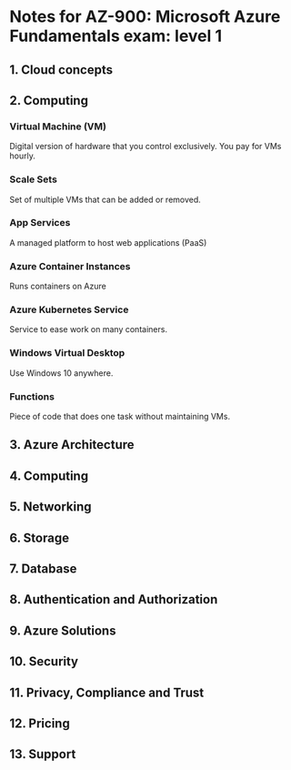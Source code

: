 # Notes for AZ-900: Microsoft Azure Fundamentals exam: level 1
## 1. Cloud concepts

## 2. Computing
### Virtual Machine (VM)
Digital version of hardware that you control exclusively. You pay for VMs hourly.

### Scale Sets
Set of multiple VMs that can be added or removed.

### App Services
A managed platform to host web applications (PaaS)

### Azure Container Instances 
Runs containers on Azure

### Azure Kubernetes Service
Service to ease work on many containers.

### Windows Virtual Desktop
Use Windows 10 anywhere.

### Functions
Piece of code that does one task without maintaining VMs.



## 3. Azure Architecture

## 4. Computing

## 5. Networking

## 6. Storage

## 7. Database

## 8. Authentication and Authorization

## 9. Azure Solutions

## 10. Security

## 11. Privacy, Compliance and Trust

## 12. Pricing

## 13. Support


